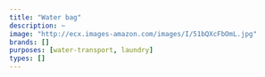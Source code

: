 ```yaml
---
title: "Water bag"
description: ~
image: "http://ecx.images-amazon.com/images/I/51bQXcFbOmL.jpg"
brands: []
purposes: [water-transport, laundry]
types: []
---
```

